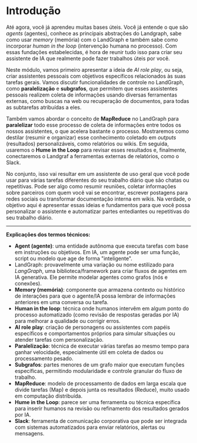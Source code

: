 # Introdução

Até agora, você já aprendeu muitas bases úteis. Você já entende o que são *agents* (agentes), conhece as principais abstrações do Landgraph, sabe como usar *memory* (memória) com o LandGraph e também sabe como incorporar *human in the loop* (intervenção humana no processo). Com essas fundações estabelecidas, é hora de reunir tudo isso para criar seu assistente de IA que realmente pode fazer trabalhos úteis por você.

Neste módulo, vamos primeiro apresentar a ideia de *AI role play*, ou seja, criar assistentes pessoais com objetivos específicos relacionados às suas tarefas gerais. Vamos discutir funcionalidades de controle no LandGraph, como **paralelização** e **subgrafos**, que permitem que esses assistentes pessoais realizem coleta de informações usando diversas ferramentas externas, como buscas na web ou recuperação de documentos, para todas as subtarefas atribuídas a eles.

Também vamos abordar o conceito de **MapReduce** no LandGraph para **paralelizar** todo esse processo de coleta de informações entre todos os nossos assistentes, o que acelera bastante o processo. Mostraremos como destilar (resumir e organizar) esse conhecimento coletado em *outputs* (resultados) personalizáveis, como relatórios ou wikis. Em seguida, usaremos o **Hume in the Loop** para revisar esses resultados e, finalmente, conectaremos o Landgraf a ferramentas externas de relatórios, como o Slack.

No conjunto, isso vai resultar em um assistente de uso geral que você pode usar para várias tarefas diferentes do seu trabalho diário que são chatas ou repetitivas. Pode ser algo como resumir reuniões, coletar informações sobre parceiros com quem você vai se encontrar, escrever postagens para redes sociais ou transformar documentação interna em wikis. Na verdade, o objetivo aqui é apresentar essas ideias e fundamentos para que você possa personalizar o assistente e automatizar partes entediantes ou repetitivas do seu trabalho diário.

---

**Explicações dos termos técnicos:**

- **Agent (agente)**: uma entidade autônoma que executa tarefas com base em instruções ou objetivos. Em IA, um agente pode ser uma função, script ou modelo que age de forma "inteligente".
- LandGraph: provavelmente uma variação ou nome estilizado para *LangGraph*, uma biblioteca/framework para criar fluxos de agentes em IA generativa. Ele permite modelar agentes como grafos (nós e conexões).
- **Memory (memória)**: componente que armazena contexto ou histórico de interações para que o agente/IA possa lembrar de informações anteriores em uma conversa ou tarefa.
- **Human in the loop**: técnica onde humanos intervêm em algum ponto do processo automatizado (como revisão de respostas geradas por IA) para melhorar a qualidade ou corrigir erros.
- **AI role play**: criação de personagens ou assistentes com papéis específicos e comportamentos próprios para simular situações ou atender tarefas com personalização.
- **Paralelização**: técnica de executar várias tarefas ao mesmo tempo para ganhar velocidade, especialmente útil em coleta de dados ou processamento pesado.
- **Subgrafos**: partes menores de um grafo maior que executam funções específicas, permitindo modularidade e controle granular do fluxo de trabalho.
- **MapReduce**: modelo de processamento de dados em larga escala que divide tarefas (Map) e depois junta os resultados (Reduce), muito usado em computação distribuída.
- **Hume in the Loop**: parece ser uma ferramenta ou técnica específica para inserir humanos na revisão ou refinamento dos resultados gerados por IA.
- **Slack**: ferramenta de comunicação corporativa que pode ser integrada com sistemas automatizados para enviar relatórios, alertas ou mensagens.